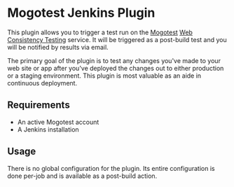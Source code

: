 Mogotest Jenkins Plugin
=======================

This plugin allows you to trigger a test run on the [Mogotest](http://mogotest.com/) [Web Consistency Testing](http://webconsistencytesting.com/)
service.  It will be triggered as a post-build test and you will be notified by results via email.

The primary goal of the plugin is to test any changes you've made to your web site or app after you've deployed
the changes out to either production or a staging environment.  This plugin is most valuable as an aide in continuous
deployment.

Requirements
------------

* An active Mogotest account
* A Jenkins installation

Usage
-----

There is no global configuration for the plugin.  Its entire configuration is done per-job and is available as a post-build
action.